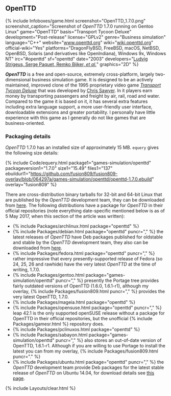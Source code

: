 ## OpenTTD
{% include Infoboxes/game.html screenshot="OpenTTD_1.7.0.png" screenshot_caption="Screenshot of <i>OpenTTD</i> 1.7.0 running on Gentoo Linux" game="OpenTTD" basis="Transport Tycoon Deluxe" development="Post-release" license="GPLv2" genre="Business simulation" language="C++" website="<a href='https://www.openttd.org/en/' link='_blank'>www.openttd.org</a>" wiki="<a href='https://wiki.openttd.org' link='_blank'>wiki.openttd.org</a>" official-wiki="Yes" platforms="DragonFlyBSD, FreeBSD, macOS, NetBSD, OpenBSD, Solaris (and derivatives like OpenIndiana), Windows 9x, Windows NT" irc="#openttd" sf="openttd" date="2003" developers="<a href='https://wiki.openttd.org/Developers' link='_blank'>Ludvig Strigeus, Serge Paquet, Remko Bijker, <i>et al.</i></a>" graphics="2D" %}

***OpenTTD*** is a free and open-source, extremely cross-platform, largely two-dimensional business simulation game. It is designed to be an actively maintained, improved clone of the 1995 proprietary video game [*Transport Tycoon Deluxe*](https://en.wikipedia.org/wiki/Transport_Tycoon) that was developed by [Chris Sawyer](https://en.wikipedia.org/wiki/Chris_Sawyer). In it players earn money by transporting passengers and freight by air, rail, road and water. Compared to the game it is based on it, it has several extra features including extra language support, a more user-friendly user interface, downloadable extensions and greater portability. I personally have little experience with this game as I generally do not like games that are business-oriented. 

### Packaging details
*OpenTTD* 1.7.0 has an installed size of approximately 15 MB. `equery` gives the following size details:

{% include Code/equery.html package1="games-simulation/openttd" packageversion1="1.7.0" size1="15.49" files1="137" ebuildurl1="https://github.com/fusion809/fusion809-overlay/blob/064297a/games-simulation/openttd/openttd-1.7.0.ebuild" overlay="fusion809" %}

There are cross-distribution binary tarballs for 32-bit and 64-bit Linux that are published by the *OpenTTD* development team, they can be downloaded from [here](https://www.openttd.org/en/download-stable). The following distributions have a package for *OpenTTD* in their official repositories (note everything date-specific mentioned below is as of 5 May 2017, when this section of the article was written):

* {% include Packages/archlinux.html package="openttd" %}
* {% include Packages/debian.html package="openttd" puncr="," %} the latest releases of *OpenTTD* have Deb packages published for oldstable and stable by the *OpenTTD* development team, they also can be downloaded from [here](https://www.openttd.org/en/download-stable). 
* {% include Packages/fedora.html package="openttd" puncr="," %} rather impressive that every presently-supported release of Fedora (so 24, 25, 26 and rawhide) have the very latest *OpenTTD* at the time of writing, 1.7.0. 
* {% include Packages/gentoo.html package="games-simulation/openttd" puncr="," %} presently the Portage tree provides fairly outdated versions of OpenTTD (1.6.0, 1.6.1-r1), although my overlay, {% include Packages/fusion809.html puncr="," %} provides the very latest OpenTTD, 1.7.0. 
* {% include Packages/mageia.html package="openttd" %}
* {% include Packages/opensuse.html package="openttd" puncr="," %} leap 42.1 is the only supported openSUSE release without a package for OpenTTD in their official repositories, but the unofficial {% include Packages/gamesr.html %} repository does. 
* {% include Packages/pclinuxos.html package="openttd" %}
* {% include Packages/sabayon.html package="games-simulation/openttd" puncr="," %} also stores an out-of-date version of OpenTTD, 1.6.1-r1. Although if you are willing to use Portage to install the latest you can from my overlay, {% include Packages/fusion809.html puncr="." %}
* {% include Packages/ubuntu.html package="openttd" puncr="," %} the *OpenTTD* development team provide Deb packages for the latest stable release of *OpenTTD* on Ubuntu 14.04, for download details see [this page](https://www.openttd.org/en/download-stable).

{% include Layouts/clear.html %}
